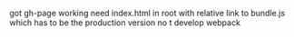 got gh-page working need index.html in root with relative link to bundle.js
which has to be the production version no t develop webpack

